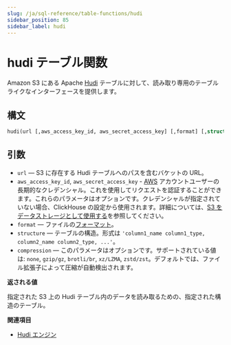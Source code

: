 ```yaml
---
slug: /ja/sql-reference/table-functions/hudi
sidebar_position: 85
sidebar_label: hudi
---
```


# hudi テーブル関数

Amazon S3 にある Apache [Hudi](https://hudi.apache.org/) テーブルに対して、読み取り専用のテーブルライクなインターフェースを提供します。

## 構文

``` sql
hudi(url [,aws_access_key_id, aws_secret_access_key] [,format] [,structure] [,compression])
```

## 引数

- `url` — S3 に存在する Hudi テーブルへのパスを含むバケットの URL。
- `aws_access_key_id`, `aws_secret_access_key` - [AWS](https://aws.amazon.com/) アカウントユーザーの長期的なクレデンシャル。これを使用してリクエストを認証することができます。これらのパラメータはオプションです。クレデンシャルが指定されていない場合、ClickHouse の設定から使用されます。詳細については、[S3 をデータストレージとして使用する](/docs/ja/engines/table-engines/mergetree-family/mergetree.md/#table_engine-mergetree-s3)を参照してください。
- `format` — ファイルの[フォーマット](/docs/ja/interfaces/formats.md/#formats)。
- `structure` — テーブルの構造。形式は `'column1_name column1_type, column2_name column2_type, ...'`。
- `compression` — このパラメータはオプションです。サポートされている値は: `none`, `gzip/gz`, `brotli/br`, `xz/LZMA`, `zstd/zst`。デフォルトでは、ファイル拡張子によって圧縮が自動検出されます。

**返される値**

指定された S3 上の Hudi テーブル内のデータを読み取るための、指定された構造のテーブル。

**関連項目**

- [Hudi エンジン](/docs/ja/engines/table-engines/integrations/hudi.md)
